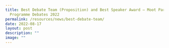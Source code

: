 ```yaml
---
title: Best Debate Team (Proposition) and Best Speaker Award – Moot Parliament
  Programme Debates 2022
permalink: /resources/news/best-debate-team/
date: 2022-08-17
layout: post
description: ""
image: ""
---
```

